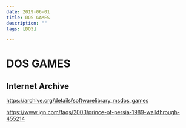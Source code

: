 ```yaml
---
date: 2019-06-01
title: DOS GAMES
description: ""
tags: [DOS]

---
```

DOS GAMES
=========

## Internet Archive

https://archive.org/details/softwarelibrary_msdos_games

https://www.ign.com/faqs/2003/prince-of-persia-1989-walkthrough-455214